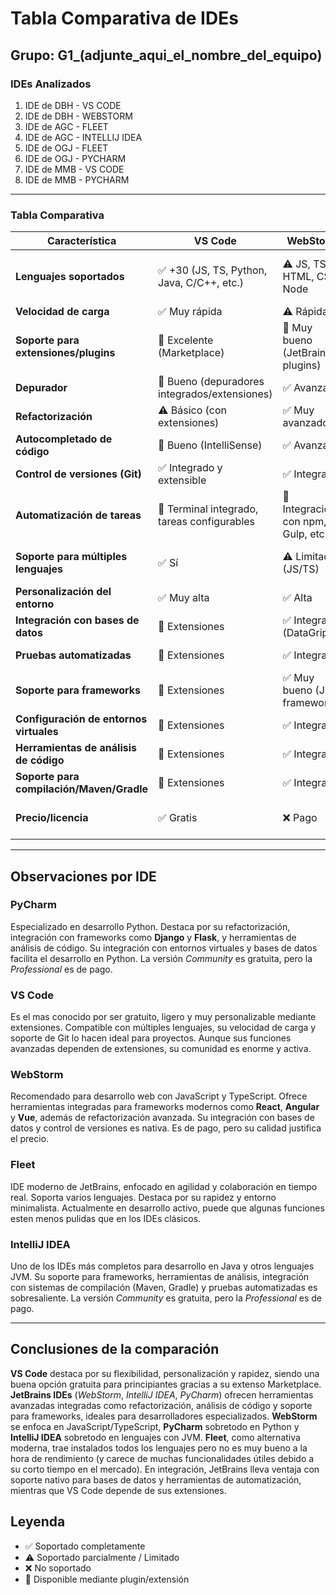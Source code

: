 # Tabla Comparativa de IDEs

## Grupo: G1_(adjunte_aqui_el_nombre_del_equipo)

### IDEs Analizados
1. IDE de DBH - VS CODE
2. IDE de DBH - WEBSTORM
3. IDE de AGC - FLEET
4. IDE de AGC - INTELLIJ IDEA
5. IDE de OGJ - FLEET
6. IDE de OGJ - PYCHARM
7. IDE de MMB - VS CODE
8. IDE de MMB - PYCHARM

---

### Tabla Comparativa

| Característica                        | VS Code          | WebStorm         | Fleet           | IntelliJ IDEA    | PyCharm         |
|---------------------------------------|------------------|------------------|-----------------|------------------|-----------------|
| **Lenguajes soportados**              | ✅ +30 (JS, TS, Python, Java, C/C++, etc.) | ⚠️ JS, TS, HTML, CSS, Node | ✅ JS, TS, Python, Java, Go, etc. | ✅ Java, Kotlin, Groovy, Scala, + | ⚠️ Python, JS, HTML, etc. |
| **Velocidad de carga**                | ✅ Muy rápida     | ⚠️ Rápida        | ⚠️ Rápida       | ⚠️ Media          | ⚠️ Media         |
| **Soporte para extensiones/plugins**  | 🔌 Excelente (Marketplace) | 🔌 Muy bueno (JetBrains plugins) | 🔌 Bueno (JetBrains plugins) | 🔌 Excelente (JetBrains plugins) | 🔌 Excelente (JetBrains plugins) |
| **Depurador**                         | 🔌 Bueno (depuradores integrados/extensiones) | ✅ Avanzado      | ✅ Avanzado      | ✅ Avanzado      | ✅ Avanzado      |
| **Refactorización**                   | ⚠️ Básico (con extensiones) | ✅ Muy avanzado  | ✅ Avanzado      | ✅ Muy avanzado  | ✅ Muy avanzado  |
| **Autocompletado de código**          | 🔌 Bueno (IntelliSense) | ✅ Avanzado      | ✅ Avanzado      | ✅ Avanzado      | ✅ Avanzado      |
| **Control de versiones (Git)**        | ✅ Integrado y extensible | ✅ Integrado     | ✅ Integrado     | ✅ Integrado     | ✅ Integrado     |
| **Automatización de tareas**          | 🔌 Terminal integrado, tareas configurables | 🔌 Integración con npm, Gulp, etc. | 🔌 Terminal integrado | 🔌 Integración con Gradle/Maven | 🔌 Integración con herramientas Python |
| **Soporte para múltiples lenguajes**  | ✅ Sí             | ⚠️ Limitado (JS/TS) | ✅ Sí           | ✅ Sí            | ⚠️ Sí (principalmente Python) |
| **Personalización del entorno**       | ✅ Muy alta       | ✅ Alta          | ✅ Alta         | ✅ Alta          | ✅ Alta          |
| **Integración con bases de datos**    | 🔌 Extensiones    | ✅ Integrado (DataGrip) | ✅ Integrado    | ✅ Integrado     | ✅ Integrado     |
| **Pruebas automatizadas**             | 🔌 Extensiones    | ✅ Integrado      | ✅ Integrado     | ✅ Integrado     | ✅ Integrado     |
| **Soporte para frameworks**           | 🔌 Extensiones    | ✅ Muy bueno (JS frameworks) | ⚠️ Bueno       | ✅ Muy bueno     | ✅ Muy bueno (Django, Flask, etc.) |
| **Configuración de entornos virtuales** | 🔌 Extensiones   | ✅ Integrado      | ✅ Integrado     | ✅ Integrado     | ✅ Integrado (venv, conda) |
| **Herramientas de análisis de código**| 🔌 Extensiones    | ✅ Integrado      | ✅ Integrado     | ✅ Integrado     | ✅ Integrado     |
| **Soporte para compilación/Maven/Gradle** | 🔌 Extensiones  | ✅ Integrado      | ✅ Integrado     | ✅ Integrado     | ✅ Integrado (para Python) |
| **Precio/licencia**                   | ✅ Gratis         | ❌ Pago          | ❌ Pago         | ⚠️ Pago (Community gratis) | ⚠️ Pago (Community gratis) |

---

## Observaciones por IDE

### PyCharm
Especializado en desarrollo Python. Destaca por su refactorización, integración con frameworks como **Django** y **Flask**, y herramientas de análisis de código. Su integración con entornos virtuales y bases de datos facilita el desarrollo en Python. La versión *Community* es gratuita, pero la *Professional* es de pago.

### VS Code
Es el mas conocido por ser gratuito, ligero y muy personalizable mediante extensiones. Compatible con múltiples lenguajes, su velocidad de carga y soporte de Git lo hacen ideal para proyectos. Aunque sus funciones avanzadas dependen de extensiones, su comunidad es enorme y activa.

### WebStorm
Recomendado para desarrollo web con JavaScript y TypeScript. Ofrece herramientas integradas para frameworks modernos como **React**, **Angular** y **Vue**, además de refactorización avanzada. Su integración con bases de datos y control de versiones es nativa. Es de pago, pero su calidad justifica el precio.

### Fleet
IDE moderno de JetBrains, enfocado en agilidad y colaboración en tiempo real. Soporta varios lenguajes. Destaca por su rapidez y entorno minimalista. Actualmente en desarrollo activo, puede que algunas funciones esten menos pulidas que en los IDEs clásicos.

### IntelliJ IDEA
Uno de los IDEs más completos para desarrollo en Java y otros lenguajes JVM. Su soporte para frameworks, herramientas de análisis, integración con sistemas de compilación (Maven, Gradle) y pruebas automatizadas es sobresaliente. La versión *Community* es gratuita, pero la *Professional* es de pago.

---

## Conclusiones de la comparación
**VS Code** destaca por su flexibilidad, personalización y rapidez, siendo una buena opción gratuita para principiantes gracias a su extenso Marketplace. **JetBrains IDEs** (*WebStorm*, *IntelliJ IDEA*, *PyCharm*) ofrecen herramientas avanzadas integradas como refactorización, análisis de código y soporte para frameworks, ideales para desarrolladores especializados. **WebStorm** se enfoca en JavaScript/TypeScript, **PyCharm** sobretodo en Python y **IntelliJ IDEA** sobretodo en lenguajes con JVM. **Fleet**, como alternativa moderna, trae instalados todos los lenguajes pero no es muy bueno a la hora de rendimiento (y carece de muchas funcionalidades útiles debido a su corto tiempo en el mercado). En integración, JetBrains lleva ventaja con soporte nativo para bases de datos y herramientas de automatización, mientras que VS Code depende de sus extensiones.

## Leyenda
- ✅ Soportado completamente
- ⚠️ Soportado parcialmente / Limitado
- ❌ No soportado
- 🔌 Disponible mediante plugin/extensión
